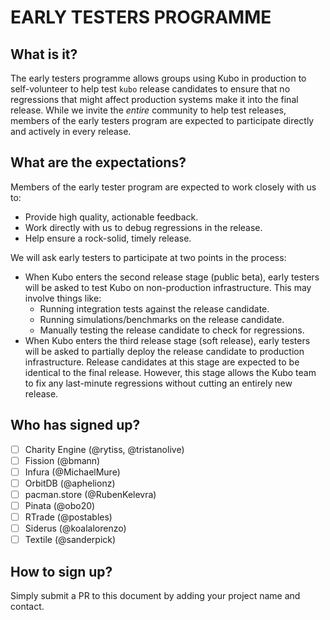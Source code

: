 # EARLY TESTERS PROGRAMME

## What is it?

The early testers programme allows groups using Kubo in production to self-volunteer to help test `kubo` release candidates to ensure that no regressions that might affect production systems make it into the final release. While we invite the _entire_ community to help test releases, members of the early testers program are expected to participate directly and actively in every release.

## What are the expectations?

Members of the early tester program are expected to work closely with us to:

* Provide high quality, actionable feedback.
* Work directly with us to debug regressions in the release.
* Help ensure a rock-solid, timely release.

We will ask early testers to participate at two points in the process:

* When Kubo enters the second release stage (public beta), early testers will be asked to test Kubo on non-production infrastructure. This may involve things like:
  - Running integration tests against the release candidate.
  - Running simulations/benchmarks on the release candidate.
  - Manually testing the release candidate to check for regressions.
* When Kubo enters the third release stage (soft release), early testers will be asked to partially deploy the release candidate to production infrastructure. Release candidates at this stage are expected to be identical to the final release. However, this stage allows the Kubo team to fix any last-minute regressions without cutting an entirely new release.

## Who has signed up?

- [ ] Charity Engine (@rytiss, @tristanolive)
- [ ] Fission (@bmann)
- [ ] Infura (@MichaelMure)
- [ ] OrbitDB (@aphelionz)
- [ ] pacman.store (@RubenKelevra)
- [ ] Pinata (@obo20)
- [ ] RTrade (@postables)
- [ ] Siderus (@koalalorenzo)
- [ ] Textile (@sanderpick)

## How to sign up?

Simply submit a PR to this document by adding your project name and contact.
